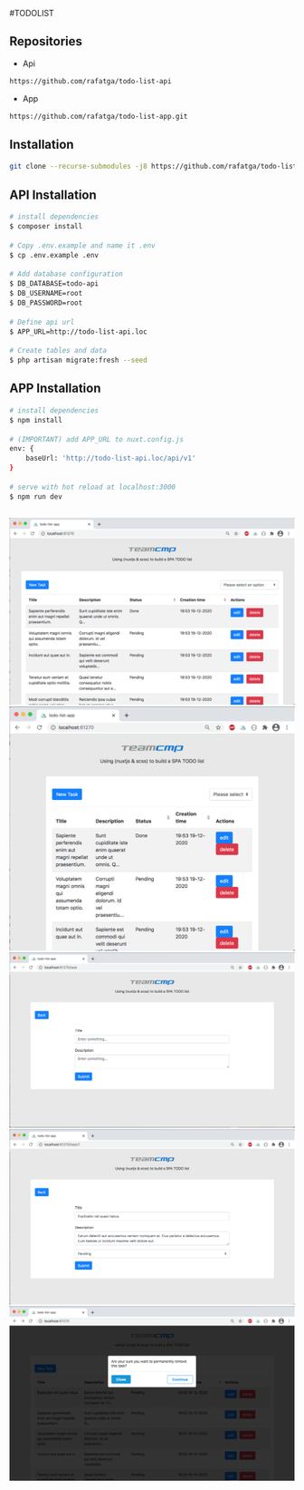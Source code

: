 #TODOLIST

## Repositories
- Api 
```bash
https://github.com/rafatga/todo-list-api
```
- App 
```bash
https://github.com/rafatga/todo-list-app.git
```

## Installation
```bash
git clone --recurse-submodules -j8 https://github.com/rafatga/todo-list-nuxt-laravel.git
```

## API Installation
```bash
# install dependencies
$ composer install

# Copy .env.example and name it .env
$ cp .env.example .env

# Add database configuration
$ DB_DATABASE=todo-api
$ DB_USERNAME=root
$ DB_PASSWORD=root

# Define api url
$ APP_URL=http://todo-list-api.loc

# Create tables and data
$ php artisan migrate:fresh --seed
```

## APP Installation
```bash
# install dependencies
$ npm install

# (IMPORTANT) add APP_URL to nuxt.config.js
env: {
    baseUrl: 'http://todo-list-api.loc/api/v1'
}

# serve with hot reload at localhost:3000
$ npm run dev
```

## 
![task-list](./screenshots/task-list.png?raw=true "task list")
![task-list-responsive](./screenshots/task-list-responsive.png?raw=true "task list responsive")
![task-create](./screenshots/task-create.png?raw=true "task create")
![task-edit](./screenshots/task-edit.png?raw=true "task edit")
![task-delete](./screenshots/task-delete.png?raw=true "task delete")


